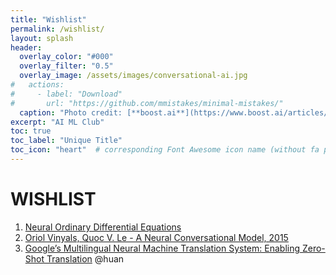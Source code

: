 ```yaml
---
title: "Wishlist"
permalink: /wishlist/
layout: splash
header:
  overlay_color: "#000"
  overlay_filter: "0.5"
  overlay_image: /assets/images/conversational-ai.jpg
#   actions:
#     - label: "Download"
#       url: "https://github.com/mmistakes/minimal-mistakes/"
  caption: "Photo credit: [**boost.ai**](https://www.boost.ai/articles/2018/10/17/six-ways-conversational-ai-will-enhance-your-company)"
excerpt: "AI ML Club"
toc: true
toc_label: "Unique Title"
toc_icon: "heart"  # corresponding Font Awesome icon name (without fa prefix)
---
```


# WISHLIST

1. [Neural Ordinary Differential Equations](https://arxiv.org/abs/1806.07366)
1. [Oriol Vinyals, Quoc V. Le - A Neural Conversational Model, 2015](https://arxiv.org/pdf/1506.05869.pdf)
1. [Google’s Multilingual Neural Machine Translation System: Enabling Zero-Shot Translation](https://arxiv.org/pdf/1611.04558.pdf) @huan
